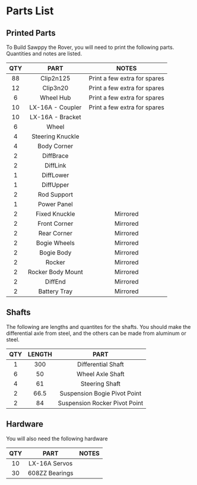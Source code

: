 # Parts List

## Printed Parts
To Build Sawppy the Rover, you will need to print the following parts. Quantities and notes are listed.

| QTY | PART | NOTES |
|:---:|:----:|:-----:|
| 88 | Clip2n125 | Print a few extra for spares |
| 12 | Clip3n20 | Print a few extra for spares |
| 6 | Wheel Hub | Print a few extra for spares |
| 10 | LX-16A - Coupler | Print a few extra for spares |
| 10 | LX-16A - Bracket | |
| 6 | Wheel | |
| 4 | Steering Knuckle | |
| 4 | Body Corner | |
| 2 | DiffBrace | |
| 2 | DiffLink | |
| 1 | DiffLower | |
| 1 | DiffUpper | |
| 2 | Rod Support | |
| 1 | Power Panel | |
| 2 | Fixed Knuckle | Mirrored |
| 2 | Front Corner | Mirrored |
| 2 | Rear Corner | Mirrored |
| 2 | Bogie Wheels | Mirrored |
| 2 | Bogie Body | Mirrored |
| 2 | Rocker | Mirrored |
| 2 | Rocker Body Mount | Mirrored |
| 2 | DiffEnd | Mirrored |
| 2 | Battery Tray | Mirrored |

## Shafts
The following are lengths and quantites for the shafts. You should make the differential axle from steel, and the others can be made from aluminum or steel.

| QTY | LENGTH | PART |
|:---:|:----:|:-----:|
| 1 | 300 | Differential Shaft |
| 6 | 50 | Wheel Axle Shaft |
| 4 | 61 | Steering Shaft |
| 2 | 66.5 | Suspension Bogie Pivot Point |
| 2 | 84 | Suspension Rocker Pivot Point |

## Hardware

You will also need the following hardware

| QTY | PART | NOTES |
|:---:|:----:|:-----:|
| 10 | LX-16A Servos | |
| 30 | 608ZZ Bearings | |
